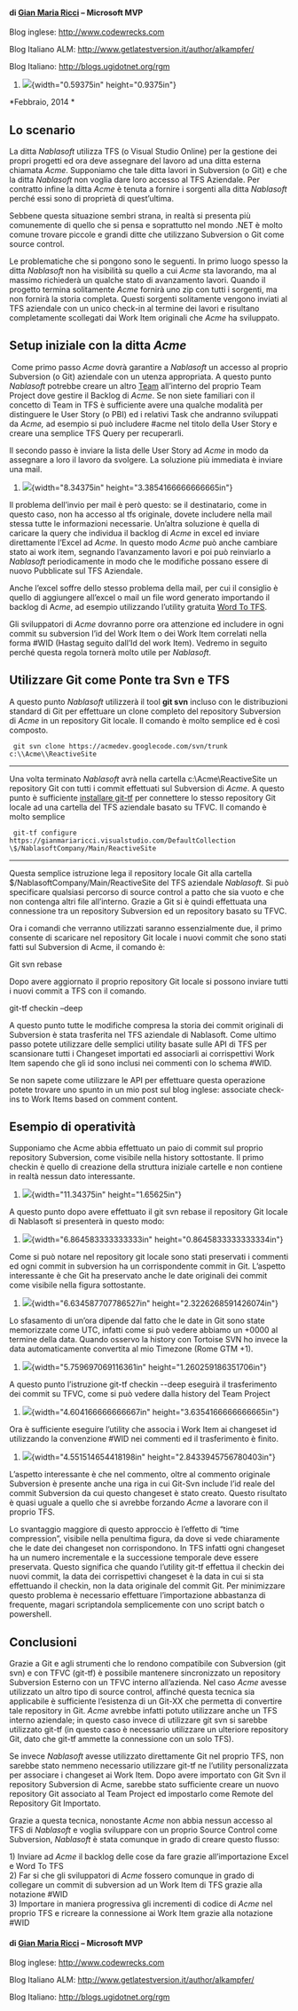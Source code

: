 #### di [Gian Maria Ricci](http://mvp.microsoft.com/en-us/mvp/Gian%20Maria%20Ricci-4025635) – Microsoft MVP

Blog inglese: <http://www.codewrecks.com>

Blog Italiano ALM: <http://www.getlatestversion.it/author/alkampfer/>

Blog Italiano: http://blogs.ugidotnet.org/rgm

1.  ![](./img//media/image1.png){width="0.59375in" height="0.9375in"}

*Febbraio, 2014 *

Lo scenario
-----------

La ditta *Nablasoft* utilizza TFS (o Visual Studio Online) per la
gestione dei propri progetti ed ora deve assegnare del lavoro ad una
ditta esterna chiamata *Acme*. Supponiamo che tale ditta lavori in
Subversion (o Git) e che la ditta *Nablasoft* non voglia dare loro
accesso al TFS Aziendale. Per contratto infine la ditta *Acme* è tenuta
a fornire i sorgenti alla ditta *Nablasoft* perché essi sono di
proprietà di quest’ultima.

Sebbene questa situazione sembri strana, in realtà si presenta più
comunemente di quello che si pensa e soprattutto nel mondo .NET è molto
comune trovare piccole e grandi ditte che utilizzano Subversion o Git
come source control.

Le problematiche che si pongono sono le seguenti. In primo luogo spesso
la ditta *Nablasoft* non ha visibilità su quello a cui *Acme* sta
lavorando, ma al massimo richiederà un qualche stato di avanzamento
lavori. Quando il progetto termina solitamente *Acme* fornirà uno zip
con tutti i sorgenti, ma non fornirà la storia completa. Questi sorgenti
solitamente vengono inviati al TFS aziendale con un unico check-in al
termine dei lavori e risultano completamente scollegati dai Work Item
originali che *Acme* ha sviluppato.

Setup iniziale con la ditta *Acme*
----------------------------------

 Come primo passo *Acme* dovrà garantire a *Nablasoft* un accesso al
proprio Subversion (o Git) aziendale con un utenza appropriata. A questo
punto *Nablasoft* potrebbe creare un altro
[Team](http://blogs.ripple-rock.com/colinbird/2012/11/19/MultipleTeamsWithMicrosoftTeamFoundationServer2012VisualStudioScrumV2xUpdated1452013.aspx)
all’interno del proprio Team Project dove gestire il Backlog di *Acme*.
Se non siete familiari con il concetto di Team in TFS è sufficiente
avere una qualche modalità per distinguere le User Story (o PBI) ed i
relativi Task che andranno sviluppati da *Acme,* ad esempio si può
includere \#acme nel titolo della User Story e creare una semplice TFS
Query per recuperarli.

Il secondo passo è inviare la lista delle User Story ad *Acme* in modo
da assegnare a loro il lavoro da svolgere. La soluzione più immediata è
inviare una mail.

1.  ![](./img//media/image2.png){width="8.34375in"
    height="3.3854166666666665in"}

Il problema dell’invio per mail è però questo: se il destinatario, come
in questo caso, non ha accesso al tfs originale, dovete includere nella
mail stessa tutte le informazioni necessarie. Un’altra soluzione è
quella di caricare la query che individua il backlog di *Acme* in excel
ed inviare direttamente l’Excel ad *Acme.* In questo modo *Acme* può
anche cambiare stato ai work item, segnando l’avanzamento lavori e poi
può reinviarlo a *Nablasoft* periodicamente in modo che le modifiche
possano essere di nuovo Pubblicate sul TFS Aziendale.

Anche l’excel soffre dello stesso problema della mail, per cui il
consiglio è quello di aggiungere all’excel o mail un file word generato
importando il backlog di A*cme*, ad esempio utilizzando l’utility
gratuita [Word To TFS](http://www.aitgmbh.de/?id=222).

Gli sviluppatori di *Acme* dovranno porre ora attenzione ed includere in
ogni commit su subversion l’id del Work Item o dei Work Item correlati
nella forma \#WID (Hastag seguito dall’Id del work Item). Vedremo in
seguito perché questa regola tornerà molto utile per *Nablasoft*.

Utilizzare Git come Ponte tra Svn e TFS
---------------------------------------

A questo punto *Nablasoft* utilizzerà il tool **git svn** incluso con le
distribuzioni standard di Git per effettuare un clone completo del
repository Subversion di *Acme* in un repository Git locale. Il comando
è molto semplice ed è così composto.

     git svn clone https://acmedev.googlecode.com/svn/trunk c:\\Acme\\ReactiveSite
  -- -------------------------------------------------------------------------------

Una volta terminato *Nablasoft* avrà nella cartella
c:\\Acme\\ReactiveSite un repository Git con tutti i commit effettuati
sul Subversion di *Acme*. A questo punto è sufficiente [installare
git-tf](http://vimeo.com/57742458) per connettere lo stesso repository
Git locale ad una cartella del TFS aziendale basato su TFVC. Il comando
è molto semplice

     git-tf configure https://gianmariaricci.visualstudio.com/DefaultCollection \$/NablasoftCompany/Main/ReactiveSite
  -- ------------------------------------------------------------------------------------------------------------------

Questa semplice istruzione lega il repository locale Git alla cartella
\$/NablasoftCompany/Main/ReactiveSite del TFS aziendale *Nablasoft*. Si
può specificare qualsiasi percorso di source control a patto che sia
vuoto e che non contenga altri file all’interno. Grazie a Git si è
quindi effettuata una connessione tra un repository Subversion ed un
repository basato su TFVC.

Ora i comandi che verranno utilizzati saranno essenzialmente due, il
primo consente di scaricare nel repository Git locale i nuovi commit che
sono stati fatti sul Subversion di Acme, il comando è:

Git svn rebase

Dopo avere aggiornato il proprio repository Git locale si possono
inviare tutti i nuovi commit a TFS con il comando.

git-tf checkin –deep

A questo punto tutte le modifiche compresa la storia dei commit
originali di Subversion è stata trasferita nel TFS aziendale di
Nablasoft. Come ultimo passo potete utilizzare delle semplici utility
basate sulle API di TFS per scansionare tutti i Changeset importati ed
associarli ai corrispettivi Work Item sapendo che gli id sono inclusi
nei commenti con lo schema \#WID.

Se non sapete come utilizzare le API per effettuare questa operazione
potete trovare uno spunto in un mio post sul blog inglese: associate
check-ins to Work Items based on comment content.

Esempio di operatività
----------------------

Supponiamo che Acme abbia effettuato un paio di commit sul proprio
repository Subversion, come visibile nella history sottostante. Il primo
checkin è quello di creazione della struttura iniziale cartelle e non
contiene in realtà nessun dato interessante.

1.  ![](./img//media/image3.png){width="11.34375in" height="1.65625in"}

A questo punto dopo avere effettuato il git svn rebase il repository Git
locale di Nablasoft si presenterà in questo modo:

1.  ![](./img//media/image4.png){width="6.864583333333333in"
    height="0.8645833333333334in"}

Come si può notare nel repository git locale sono stati preservati i
commenti ed ogni commit in subversion ha un corrispondente commit in
Git. L’aspetto interessante è che Git ha preservato anche le date
originali dei commit come visibile nella figura sottostante.

1.  ![](./img//media/image5.png){width="6.634587707786527in"
    height="2.3226268591426074in"}

Lo sfasamento di un’ora dipende dal fatto che le date in Git sono state
memorizzate come UTC, infatti come si può vedere abbiamo un +0000 al
termine della data. Quando osservo la history con Tortoise SVN ho invece
la data automaticamente convertita al mio Timezone (Rome GTM +1).

1.  ![](./img//media/image6.png){width="5.759697069116361in"
    height="1.260259186351706in"}

A questo punto l’istruzione git-tf checkin --deep eseguirà il
trasferimento dei commit su TFVC, come si può vedere dalla history del
Team Project

1.  ![](./img//media/image7.png){width="4.604166666666667in"
    height="3.6354166666666665in"}

Ora è sufficiente eseguire l’utility che associa i Work Item ai
changeset id utilizzando la convenzione \#WID nei commenti ed il
trasferimento è finito.

1.  ![](./img//media/image8.png){width="4.551514654418198in"
    height="2.8433945756780403in"}

L’aspetto interessante è che nel commento, oltre al commento originale
Subversion è presente anche una riga in cui Git-Svn include l’id reale
del commit Subversion da cui questo changeset è stato creato. Questo
risultato è quasi uguale a quello che si avrebbe forzando *Acme* a
lavorare con il proprio TFS.

Lo svantaggio maggiore di questo approccio è l’effetto di “time
compression”, visibile nella penultima figura, da dove si vede
chiaramente che le date dei changeset non corrispondono. In TFS infatti
ogni changeset ha un numero incrementale e la successione temporale deve
essere preservata. Questo significa che quando l’utility git-tf effettua
il checkin dei nuovi commit, la data dei corrispettivi changeset è la
data in cui si sta effettuando il checkin, non la data originale del
commit Git. Per minimizzare questo problema è necessario effettuare
l’importazione abbastanza di frequente, magari scriptandola
semplicemente con uno script batch o powershell.

Conclusioni
-----------

Grazie a Git e agli strumenti che lo rendono compatibile con Subversion
(git svn) e con TFVC (git-tf) è possibile mantenere sincronizzato un
repository Subversion Esterno con un TFVC interno all’azienda. Nel caso
*Acme* avesse utilizzato un altro tipo di source control, affinché
questa tecnica sia applicabile è sufficiente l’esistenza di un Git-XX
che permetta di convertire tale repository in Git. *Acme* avrebbe
infatti potuto utilizzare anche un TFS interno aziendale; in questo caso
invece di utilizzare git svn si sarebbe utilizzato git-tf (in questo
caso è necessario utilizzare un ulteriore repository Git, dato che
git-tf ammette la connessione con un solo TFS).

Se invece *Nablasoft* avesse utilizzato direttamente Git nel proprio
TFS, non sarebbe stato nemmeno necessario utilizzare git-tf ne l’utility
personalizzata per associare i changeset ai Work Item. Dopo avere
importato con Git Svn il repository Subversion di Acme, sarebbe stato
sufficiente creare un nuovo repository Git associato al Team Project ed
impostarlo come Remote del Repository Git Importato.

Grazie a questa tecnica, nonostante *Acme* non abbia nessun accesso al
TFS di *Nablasoft* e voglia sviluppare con un proprio Source Control
come Subversion, *Nablasoft* è stata comunque in grado di creare questo
flusso:

1\) Inviare ad *Acme* il backlog delle cose da fare grazie
all’importazione Excel e Word To TFS\
2) Far si che gli sviluppatori di *Acme* fossero comunque in grado di
collegare un commit di subversion ad un Work Item di TFS grazie alla
notazione \#WID\
3) Importare in maniera progressiva gli incrementi di codice di *Acme*
nel proprio TFS e ricreare la connessione ai Work Item grazie alla
notazione \#WID

#### di [Gian Maria Ricci](http://mvp.microsoft.com/en-us/mvp/Gian%20Maria%20Ricci-4025635) – Microsoft MVP

Blog inglese: <http://www.codewrecks.com>

Blog Italiano ALM: <http://www.getlatestversion.it/author/alkampfer/>

Blog Italiano: <http://blogs.ugidotnet.org/rgm>
